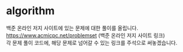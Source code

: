 # algorithm  
백준 온라인 저지 사이트에 있는 문제에 대한 풀이를 올립니다.  
https://www.acmicpc.net/problemset (백준 온라인 저지 사이트 링크)  
각 문제 풀이 코드에, 해당 문제로 넘어갈 수 있는 링크를 주석으로 써놓겠습니다.
